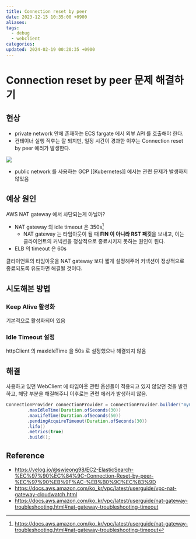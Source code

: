 ```yaml
---
title: Connection reset by peer
date: 2023-12-15 10:35:00 +0900
aliases: 
tags:
  - debug
  - webclient
categories: 
updated: 2024-02-19 00:20:35 +0900
---
```


# Connection reset by peer 문제 해결하기

## 현상

- private network 안에 존재하는 ECS fargate 에서 외부 API 를 호출해야 한다.
- 컨테이너 실행 직후는 잘 되지만, 일정 시간이 경과한 이후는 Connection reset by peer 에러가 발생한다.

![](https://i.imgur.com/d0FzOEn.png)

- public network 를 사용하는 GCP [[Kubernetes]] 에서는 관련 문제가 발생하지 않았음

## 예상 원인

AWS NAT gateway 에서 차단되는게 아닐까?

- NAT gateway 의 idle timeout 은 350s[^1]
    - NAT gateway 는 타임아웃이 될 때 **FIN 이 아니라 RST 패킷**을 보내고, 이는 클라이언트의 커넥션을 정상적으로 종료시키지 못하는 원인이 된다.
- ELB 의 timeout 은 60s

클라이언트의 타임아웃을 NAT gateway 보다 짧게 설정해주어 커넥션이 정상적으로 종료되도록 유도하면 해결될 것이다.

## 시도해본 방법

### Keep Alive 활성화

기본적으로 활성화되어 있음

### Idle Timeout 설정

httpClient 의 maxIdleTime 을 50s 로 설정했으나 해결되지 않음

## 해결

사용하고 있던 WebClient 에 타임아웃 관련 옵션들이 적용되고 있지 않았던 것을 발견하고, 해당 부분을 해결해주니 이후로는 관련 에러가 발생하지 않음.

```java
ConnectionProvider connectionProvider = ConnectionProvider.builder("myConnectionPool")
        .maxIdleTime(Duration.ofSeconds(30))
        .maxLifeTime(Duration.ofSeconds(50))
        .pendingAcquireTimeout(Duration.ofSeconds(30))
        .lifo()
        .metrics(true)
        .build();
```

## Reference

- https://velog.io/@swjeong98/EC2-ElasticSearch-%EC%97%90%EC%84%9C-Connection-Reset-by-peer-%EC%97%90%EB%9F%AC-%EB%B0%9C%EC%83%9D
- https://docs.aws.amazon.com/ko_kr/vpc/latest/userguide/vpc-nat-gateway-cloudwatch.html
- https://docs.aws.amazon.com/ko_kr/vpc/latest/userguide/nat-gateway-troubleshooting.html#nat-gateway-troubleshooting-timeout

[^1]: https://docs.aws.amazon.com/ko_kr/vpc/latest/userguide/nat-gateway-troubleshooting.html#nat-gateway-troubleshooting-timeout
